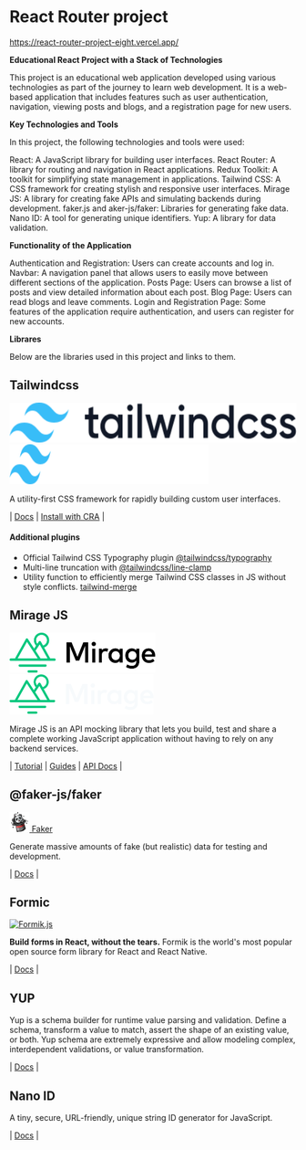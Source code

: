 # React Router project

https://react-router-project-eight.vercel.app/

**Educational React Project with a Stack of Technologies**

This project is an educational web application developed using various technologies as part of the journey to learn web development. It is a web-based application that includes features such as user authentication, navigation, viewing posts and blogs, and a registration page for new users.

**Key Technologies and Tools**

In this project, the following technologies and tools were used:

React: A JavaScript library for building user interfaces.
React Router: A library for routing and navigation in React applications.
Redux Toolkit: A toolkit for simplifying state management in applications.
Tailwind CSS: A CSS framework for creating stylish and responsive user interfaces.
Mirage JS: A library for creating fake APIs and simulating backends during development.
faker.js and aker-js/faker: Libraries for generating fake data.
Nano ID: A tool for generating unique identifiers.
Yup: A library for data validation.

**Functionality of the Application**

Authentication and Registration: Users can create accounts and log in.
Navbar: A navigation panel that allows users to easily move between different sections of the application.
Posts Page: Users can browse a list of posts and view detailed information about each post.
Blog Page: Users can read blogs and leave comments.
Login and Registration Page: Some features of the application require authentication, and users can register for new accounts.


**Librares**

Below are the libraries used in this project and links to them.

## Tailwindcss

<p>
  <a href="https://tailwindcss.com/#gh-light-mode-only">
    <img src="./.github/tailwind-logo-light.svg" alt="Tailwind CSS" width="auto" height="70">
  </a>
  <a href="https://tailwindcss.com/#gh-dark-mode-only">
    <img src="./.github/tailwind-logo-dark.svg" alt="Tailwind CSS" width="350" height="70">
  </a>
</p>

A utility-first CSS framework for rapidly building custom user interfaces.

| [Docs](https://tailwindcss.com/docs/installation) | [Install with CRA](https://tailwindcss.com/docs/guides/create-react-app) |

#### Additional plugins

-   Official Tailwind CSS Typography plugin [@tailwindcss/typography](https://tailwindcss.com/docs/typography-plugin)
-   Multi-line truncation with [@tailwindcss/line-clamp](https://tailwindcss.com/blog/multi-line-truncation-with-tailwindcss-line-clamp)
-   Utility function to efficiently merge Tailwind CSS classes in JS without style conflicts. [tailwind-merge](https://github.com/dcastil/tailwind-merge)

## Mirage JS

<p>
  <a href="https://miragejs.com/#gh-light-mode-only">
    <img src="./.github/mirage-logo-light.svg" alt="Mirage js" width="auto" height="70">
  </a>
  <a href="https://miragejs.com/#gh-dark-mode-only">
    <img src="./.github/mirage-logo-dark.svg" alt="Mirage js" width="auto" height="70">
  </a>
</p>

Mirage JS is an API mocking library that lets you build, test and share a complete working JavaScript application without having to rely on any backend services.

| [Tutorial](https://miragejs.com/tutorial/intro/) | [Guides](https://miragejs.com/docs/getting-started/introduction/) | [API Docs](https://miragejs.com/api/classes/association/) |

## @faker-js/faker

  <a href="https://fakerjs.dev/">
      <img src="./.github/faker-logo.svg" width="auto" height="35" alt="Faker JS" /> Faker
  </a>

Generate massive amounts of fake (but realistic) data for testing and development.

| [Docs](https://fakerjs.dev/guide/) |

## Formic

<p>
  <a href="https://formik.org/">
      <img src="https://user-images.githubusercontent.com/4060187/61057426-4e5a4600-a3c3-11e9-9114-630743e05814.png" width="auto" height="70" alt="Formik.js" />
  </a>
</p>

**Build forms in React, without the tears.** Formik is the world's most popular open source form library for React and React Native.

| [Docs](https://formik.org/docs/overview) |

## YUP

Yup is a schema builder for runtime value parsing and validation. Define a schema, transform a value to match, assert the shape of an existing value, or both. Yup schema are extremely expressive and allow modeling complex, interdependent validations, or value transformation.

| [Docs](https://github.com/jquense/yup) |

## Nano ID

A tiny, secure, URL-friendly, unique string ID generator for JavaScript.

| [Docs](https://github.com/ai/nanoid#readme) |
